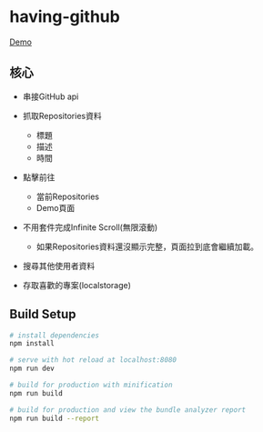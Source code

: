 # having-github
[Demo](https://rccj.github.io/having-github/)

## 核心
- 串接GitHub api

- 抓取Repositories資料
  - 標題
  - 描述
  - 時間

- 點擊前往
  - 當前Repositories
  - Demo頁面

- 不用套件完成Infinite Scroll(無限滾動)
  - 如果Repositories資料還沒顯示完整，頁面拉到底會繼續加載。

- 搜尋其他使用者資料

- 存取喜歡的專案(localstorage)

## Build Setup

``` bash
# install dependencies
npm install

# serve with hot reload at localhost:8080
npm run dev

# build for production with minification
npm run build

# build for production and view the bundle analyzer report
npm run build --report
```